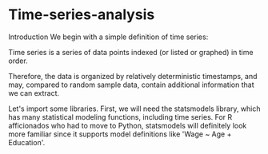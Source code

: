 # Time-series-analysis
Introduction
We begin with a simple definition of time series:

Time series is a series of data points indexed (or listed or graphed) in time order.

Therefore, the data is organized by relatively deterministic timestamps, and may, compared to random sample data, contain additional information that we can extract.

Let's import some libraries. First, we will need the statsmodels library, which has many statistical modeling functions, including time series. For R afficionados who had to move to Python, statsmodels will definitely look more familiar since it supports model definitions like 'Wage ~ Age + Education'.
